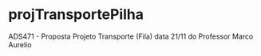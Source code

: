 # projTransportePilha
ADS471 - Proposta Projeto Transporte (Fila) data 21/11 do Professor Marco Aurelio
